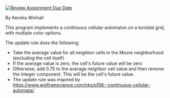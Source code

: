 [![Review Assignment Due Date](https://classroom.github.com/assets/deadline-readme-button-22041afd0340ce965d47ae6ef1cefeee28c7c493a6346c4f15d667ab976d596c.svg)](https://classroom.github.com/a/StQAS8iq)

By Kendra Winhall 

This program implements a continuous cellular automaton on a toroidal grid, with multiple color options.

The update rule does the following:
- Take the average value for all neighbor cells in the Moore neighborhood (excluding the cell itself)
- If the average value is zero, the cell's future value will be zero
- Otherwise, add 0.75 to the average neighbor cell value and then remove the integer component. This will be the cell's future value.
- The update rule was inspired by https://www.wolframscience.com/nks/p158--continuous-cellular-automata/
